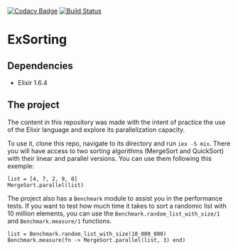[![Codacy Badge](https://api.codacy.com/project/badge/Grade/fc5fc473d7ce4eafa09211e97d898d66)](https://app.codacy.com/app/pedroperrone/elixir-sorting?utm_source=github.com&utm_medium=referral&utm_content=pedroperrone/elixir-sorting&utm_campaign=badger)
[![Build Status](https://semaphoreci.com/api/v1/pedroperrone/elixir-sorting/branches/master/badge.svg)](https://semaphoreci.com/pedroperrone/elixir-sorting)

# ExSorting

## Dependencies
* Elixir 1.6.4

## The project

The content in this repository was made with the intent of practice the use of the Elixir language and explore its parallelization capacity.

To use it, clone this repo, navigate to its directory and run `iex -S mix`. There you will have access to two sorting algorithms (MergeSort and QuickSort) with their linear and parallel versions. You can use them following this exemple:
```
list = [4, 7, 2, 9, 0]
MergeSort.parallel(list)
```
The project also has a `Benchmark` module to assist you in the performance tests. If you want to test how much time it takes to sort a randomic list with 10 million elements, you can use the `Benchmark.random_list_with_size/1` and `Benchmark.measure/1` functions.

```
list = Benchmark.random_list_with_size(10_000_000)
Benchmark.measure(fn -> MergeSort.parallel(list, 3) end)
```
